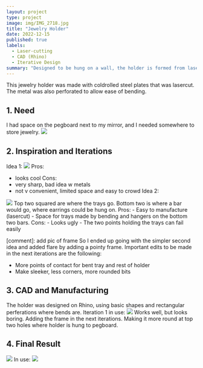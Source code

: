```yaml
---
layout: project
type: project
image: img/IMG_2718.jpg
title: "Jewelry Holder"
date: 2022-12-15
published: true
labels:
  - Laser-cutting
  - CAD (Rhino)
  - Iterative Design
summary: "Designed to be hung on a wall, the holder is formed from lasercut metal sheets. Assembly of final product requires no machinery and can be folded by hand."
---
```




This jewelry holder was made with coldrolled steel plates that was lasercut. The metal was also perforated to allow ease of bending. 

## 1. Need
I had space on the pegboard next to my mirror, and I needed somewhere to store jewelry. 
<img class="img-fluid" src="../img/jewels/IMG_1641.jpg">

## 2. Inspiration and Iterations
Idea 1:
<img class="img-fluid" src="../img/jewels/IMG_1193.jpg">
Pros: 
- looks cool
Cons: 
- very sharp, bad idea w metals
- not v convenient, limited space and easy to crowd
Idea 2:
<img class="img-fluid" src="../img/jewels/IMG_2723.jpg">
Top two squared are where the trays go. Bottom two is where a bar would go, where earrings could be hung on.
Pros:
- Easy to manufacture (lasercut)
- Space for trays made by bending and hangers on the bottom two bars.
Cons:
- Looks ugly
- The two points holding the trays can fail easily


[comment]: add pic of frame
So I ended up going with the simpler second idea and added flare by adding a pointy frame. Important edits to be made in the next iterations are the following:

- More points of contact for bent tray and rest of holder
- Make sleeker, less corners, more rounded bits

## 3. CAD and Manufacturing
The holder was designed on Rhino, using basic shapes and rectangular perferations where bends are.
Iteration 1 in use:
<img class="img-fluid" src="../img/jewels/IMG_2490.jpg">
Works well, but looks boring. Adding the frame in the next iterations. Making it more round at top two holes where holder is hung to pegboard.

## 4. Final Result
<img class="img-fluid" src="../img/IMG_2718.jpg">
In use:
<img class="img-fluid" src="../img/jewels/IMG_2700.jpg">
